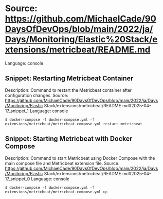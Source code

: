 # Source: https://github.com/MichaelCade/90DaysOfDevOps/blob/main/2022/ja/Days/Monitoring/Elastic%20Stack/extensions/metricbeat/README.md
Language: console

## Snippet: Restarting Metricbeat Container
Description: Command to restart the Metricbeat container after configuration changes.
Source: https://github.com/MichaelCade/90DaysOfDevOps/blob/main/2022/ja/Days/Monitoring/Elastic Stack/extensions/metricbeat/README.md#2025-04-17_snippet_1
Language: console

```console
$ docker-compose -f docker-compose.yml -f extensions/metricbeat/metricbeat-compose.yml restart metricbeat
```

## Snippet: Starting Metricbeat with Docker Compose
Description: Command to start Metricbeat using Docker Compose with the main compose file and Metricbeat extension file.
Source: https://github.com/MichaelCade/90DaysOfDevOps/blob/main/2022/ja/Days/Monitoring/Elastic Stack/extensions/metricbeat/README.md#2025-04-17_snippet_0
Language: console

```console
$ docker-compose -f docker-compose.yml -f extensions/metricbeat/metricbeat-compose.yml up
```
